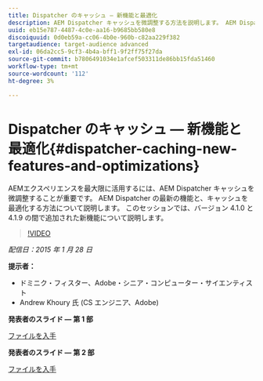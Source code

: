 ```yaml
---
title: Dispatcher のキャッシュ — 新機能と最適化
description: AEM Dispatcher キャッシュを微調整する方法を説明します。 AEM Dispatcher の最新の機能と、キャッシュを最適化する方法について説明します。 このセッションでは、バージョン 4.1.0 と 4.1.9 の間で追加された新機能について説明します。
uuid: eb15e787-4487-4c0e-aa16-b9685bb580e8
discoiquuid: 0d0eb59a-cc06-4b0e-960b-c82aa229f382
targetaudience: target-audience advanced
exl-id: 06da2cc5-9cf3-4b4a-bff1-9f2ff75f27da
source-git-commit: b7806491034e1afcef503311de86bb15fda51460
workflow-type: tm+mt
source-wordcount: '112'
ht-degree: 3%

---
```


# Dispatcher のキャッシュ — 新機能と最適化{#dispatcher-caching-new-features-and-optimizations}

AEMエクスペリエンスを最大限に活用するには、AEM Dispatcher キャッシュを微調整することが重要です。 AEM Dispatcher の最新の機能と、キャッシュを最適化する方法について説明します。 このセッションでは、バージョン 4.1.0 と 4.1.9 の間で追加された新機能について説明します。

>[!VIDEO](https://video.tv.adobe.com/v/19378/?quality=9)

*配信日：2015 年 1 月 28 日*

**提示者：**

* ドミニク・フィスター、Adobe・シニア・コンピューター・サイエンティスト
* Andrew Khoury 氏 (CS エンジニア、Adobe)

**発表者のスライド — 第 1 部**

[ファイルを入手](assets/aemgems-dispatcher-caching-part1-jan-28-2015.pdf)

**発表者のスライド — 第 2 部**

[ファイルを入手](assets/aemgems-dispatcher-caching-part2-jan-28-2015.pdf)
<!--
[Get back to the Overview](https://helpx.adobe.com/experience-manager/kt/eseminars/gems/aem-index.html)
-->
